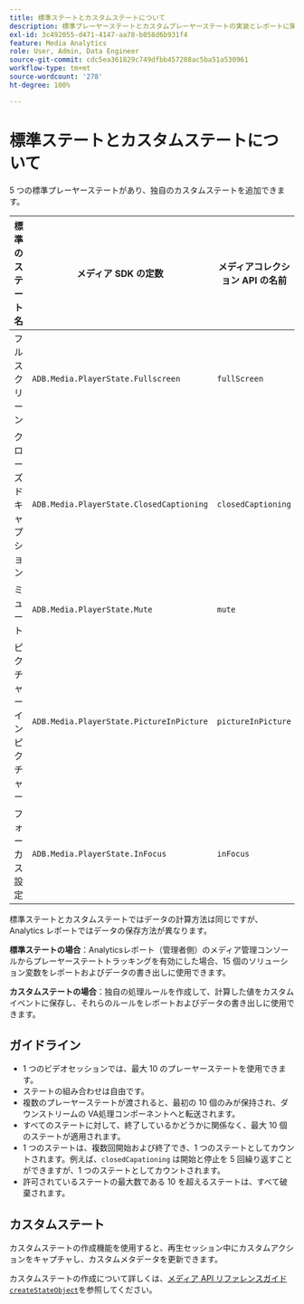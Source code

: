 ```yaml
---
title: 標準ステートとカスタムステートについて
description: 標準プレーヤーステートとカスタムプレーヤーステートの実装とレポートに関する要件やガイドラインを含め、プレーヤーステートトラッキング機能について説明します。
exl-id: 3c492055-d471-4147-aa78-b058d6b931f4
feature: Media Analytics
role: User, Admin, Data Engineer
source-git-commit: cdc5ea361829c749dfbb457288ac5ba51a530961
workflow-type: tm+mt
source-wordcount: '278'
ht-degree: 100%

---
```


# 標準ステートとカスタムステートについて

5 つの標準プレーヤーステートがあり、独自のカスタムステートを追加できます。

| 標準のステート名 | メディア SDK の定数 | メディアコレクション API の名前 |
|-----------------------|------------------------------------------|-----------------------------|
| フルスクリーン | `ADB.Media.PlayerState.Fullscreen` | `fullScreen` |
| クローズドキャプション | `ADB.Media.PlayerState.ClosedCaptioning` | `closedCaptioning` |
| ミュート | `ADB.Media.PlayerState.Mute` | `mute` |
| ピクチャーインピクチャー | `ADB.Media.PlayerState.PictureInPicture` | `pictureInPicture` |
| フォーカス設定 | `ADB.Media.PlayerState.InFocus` | `inFocus` |

標準ステートとカスタムステートではデータの計算方法は同じですが、Analytics レポートではデータの保存方法が異なります。

**標準ステートの場合**：Analyticsレポート（管理者側）のメディア管理コンソールからプレーヤーステートトラッキングを有効にした場合、15 個のソリューション変数をレポートおよびデータの書き出しに使用できます。

**カスタムステートの場合**：独自の処理ルールを作成して、計算した値をカスタムイベントに保存し、それらのルールをレポートおよびデータの書き出しに使用できます。

## ガイドライン

* 1 つのビデオセッションでは、最大 10 のプレーヤーステートを使用できます。
* ステートの組み合わせは自由です。
* 複数のプレーヤーステートが渡されると、最初の 10 個のみが保持され、ダウンストリームの VA処理コンポーネントへと転送されます。
* すべてのステートに対して、終了しているかどうかに関係なく、最大 10 個のステートが適用されます。
* 1 つのステートは、複数回開始および終了でき、1 つのステートとしてカウントされます。例えば、`closedCapationing` は開始と停止を 5 回繰り返すことができますが、1 つのステートとしてカウントされます。
* 許可されているステートの最大数である 10 を超えるステートは、すべて破棄されます。

## カスタムステート

カスタムステートの作成機能を使用すると、再生セッション中にカスタムアクションをキャプチャし、カスタムメタデータを更新できます。

カスタムステートの作成について詳しくは、[メディア API リファレンスガイド`createStateObject`](https://developer.adobe.com/client-sdks/documentation/adobe-media-analytics/api-reference/)を参照してください。
